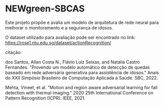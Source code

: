 # NEWgreen-SBCAS
Este projeto propõe e avalia um modelo de arquitetura de rede neural para melhorar o monitoramento e a segurança de idosos. 

O dataset utilizado para avaliação pode ser encontrado no link: https://rose1.ntu.edu.sg/dataset/actionRecognition/

citação:

dos Santos, Allan Costa N., Flávio Luiz Seixas, and Natalia Castro Fernandes. "Provendo um modelo automático de detecção de quedas baseado em rede adversária generativa para assistência de idosos." Anais do XXII Simpósio Brasileiro de Computação Aplicada à Saúde. SBC, 2022.

Mehta, Vineet, et al. "Motion and region aware adversarial learning for fall detection with thermal imaging." 2020 25th International Conference on Pattern Recognition (ICPR). IEEE, 2021.
